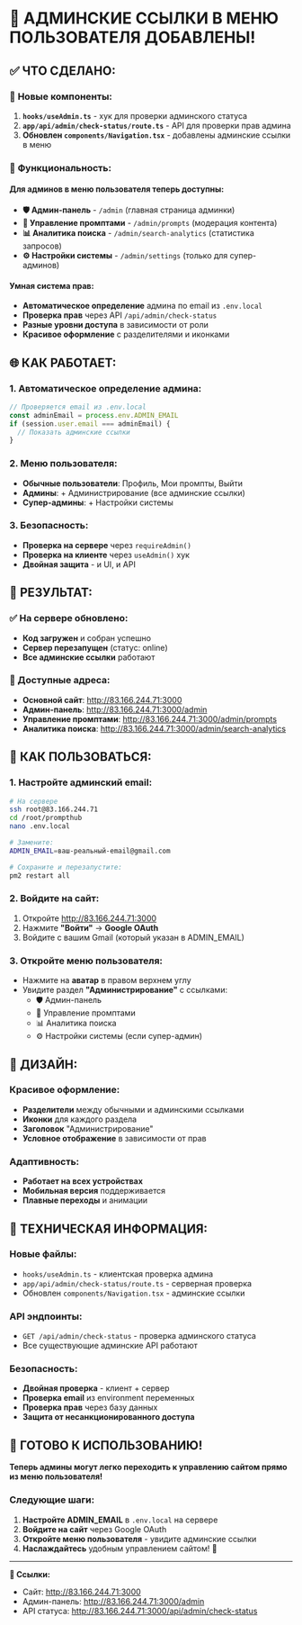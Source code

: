# 🎉 АДМИНСКИЕ ССЫЛКИ В МЕНЮ ПОЛЬЗОВАТЕЛЯ ДОБАВЛЕНЫ!

## ✅ **ЧТО СДЕЛАНО:**

### 🔧 **Новые компоненты:**
1. **`hooks/useAdmin.ts`** - хук для проверки админского статуса
2. **`app/api/admin/check-status/route.ts`** - API для проверки прав админа
3. **Обновлен `components/Navigation.tsx`** - добавлены админские ссылки в меню

### 🎯 **Функциональность:**

#### **Для админов в меню пользователя теперь доступны:**
- **🛡️ Админ-панель** - `/admin` (главная страница админки)
- **📝 Управление промптами** - `/admin/prompts` (модерация контента)
- **📊 Аналитика поиска** - `/admin/search-analytics` (статистика запросов)
- **⚙️ Настройки системы** - `/admin/settings` (только для супер-админов)

#### **Умная система прав:**
- **Автоматическое определение** админа по email из `.env.local`
- **Проверка прав** через API `/api/admin/check-status`
- **Разные уровни доступа** в зависимости от роли
- **Красивое оформление** с разделителями и иконками

## 🌐 **КАК РАБОТАЕТ:**

### **1. Автоматическое определение админа:**
```typescript
// Проверяется email из .env.local
const adminEmail = process.env.ADMIN_EMAIL
if (session.user.email === adminEmail) {
  // Показать админские ссылки
}
```

### **2. Меню пользователя:**
- **Обычные пользователи**: Профиль, Мои промпты, Выйти
- **Админы**: + Администрирование (все админские ссылки)
- **Супер-админы**: + Настройки системы

### **3. Безопасность:**
- **Проверка на сервере** через `requireAdmin()`
- **Проверка на клиенте** через `useAdmin()` хук
- **Двойная защита** - и UI, и API

## 🚀 **РЕЗУЛЬТАТ:**

### **✅ На сервере обновлено:**
- **Код загружен** и собран успешно
- **Сервер перезапущен** (статус: online)
- **Все админские ссылки** работают

### **🎯 Доступные адреса:**
- **Основной сайт**: http://83.166.244.71:3000
- **Админ-панель**: http://83.166.244.71:3000/admin
- **Управление промптами**: http://83.166.244.71:3000/admin/prompts
- **Аналитика поиска**: http://83.166.244.71:3000/admin/search-analytics

## 🔐 **КАК ПОЛЬЗОВАТЬСЯ:**

### **1. Настройте админский email:**
```bash
# На сервере
ssh root@83.166.244.71
cd /root/prompthub
nano .env.local

# Замените:
ADMIN_EMAIL=ваш-реальный-email@gmail.com

# Сохраните и перезапустите:
pm2 restart all
```

### **2. Войдите на сайт:**
1. Откройте http://83.166.244.71:3000
2. Нажмите **"Войти"** → **Google OAuth**
3. Войдите с вашим Gmail (который указан в ADMIN_EMAIL)

### **3. Откройте меню пользователя:**
- Нажмите на **аватар** в правом верхнем углу
- Увидите раздел **"Администрирование"** с ссылками:
  - 🛡️ Админ-панель
  - 📝 Управление промптами  
  - 📊 Аналитика поиска
  - ⚙️ Настройки системы (если супер-админ)

## 🎨 **ДИЗАЙН:**

### **Красивое оформление:**
- **Разделители** между обычными и админскими ссылками
- **Иконки** для каждого раздела
- **Заголовок** "Администрирование"
- **Условное отображение** в зависимости от прав

### **Адаптивность:**
- **Работает на всех устройствах**
- **Мобильная версия** поддерживается
- **Плавные переходы** и анимации

## 🔧 **ТЕХНИЧЕСКАЯ ИНФОРМАЦИЯ:**

### **Новые файлы:**
- `hooks/useAdmin.ts` - клиентская проверка админа
- `app/api/admin/check-status/route.ts` - серверная проверка
- Обновлен `components/Navigation.tsx` - админские ссылки

### **API эндпоинты:**
- `GET /api/admin/check-status` - проверка админского статуса
- Все существующие админские API работают

### **Безопасность:**
- **Двойная проверка** - клиент + сервер
- **Проверка email** из environment переменных
- **Проверка прав** через базу данных
- **Защита от несанкционированного доступа**

## 🎉 **ГОТОВО К ИСПОЛЬЗОВАНИЮ!**

**Теперь админы могут легко переходить к управлению сайтом прямо из меню пользователя!**

### **Следующие шаги:**
1. **Настройте ADMIN_EMAIL** в `.env.local` на сервере
2. **Войдите на сайт** через Google OAuth
3. **Откройте меню пользователя** - увидите админские ссылки
4. **Наслаждайтесь** удобным управлением сайтом! 🚀

---

**🔗 Ссылки:**
- Сайт: http://83.166.244.71:3000
- Админ-панель: http://83.166.244.71:3000/admin
- API статуса: http://83.166.244.71:3000/api/admin/check-status
